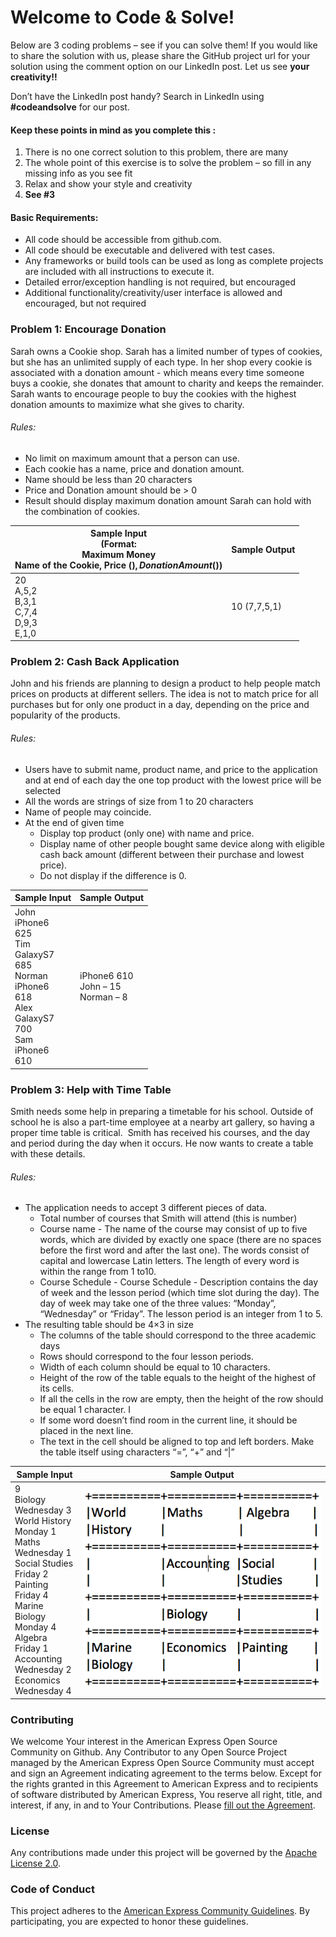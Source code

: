 # Welcome to Code & Solve!

Below are 3 coding problems – see if you can solve them! If you would like to share the solution with us, please share the GitHub project url for your solution using the comment option on our LinkedIn post. Let us see **your creativity!!**

Don’t have the LinkedIn post handy? Search in LinkedIn using **#codeandsolve** for our post.

#### Keep these points in mind as you complete this :

1. There is no one correct solution to this problem, there are many
2. The whole point of this exercise is to solve the problem – so fill in any missing info as you see fit
3. Relax and show your style and creativity
4. **See #3**

#### Basic Requirements:

- All code should be accessible from github.com.
- All code should be executable and delivered with test cases.
- Any frameworks or build tools can be used as long as complete projects are included with all instructions to execute it.
- Detailed error/exception handling is not required, but encouraged
- Additional functionality/creativity/user interface is allowed and encouraged, but not required

### Problem 1: Encourage Donation

Sarah owns a Cookie shop. Sarah has a limited number of types of cookies, but she has an unlimited supply of each type. In her shop every cookie is associated with a donation amount - which means every time someone buys a cookie, she donates that amount to charity and keeps the remainder.  Sarah wants to encourage people to buy the cookies with the highest donation amounts to maximize what she gives to charity. 

###### Rules:

- No limit on maximum amount that a person can use.
- Each cookie has a name, price and donation amount. 
- Name should be less than 20 characters
- Price and Donation amount should be > 0
- Result should display maximum donation amount Sarah can hold with the combination of cookies.

|Sample Input <br/> (Format: <br/> Maximum Money <br/> Name of the Cookie, Price ($), Donation Amount ($))|Sample Output|
|------------|-------------|
|20 <br/> A,5,2 <br/> B,3,1 <br/> C,7,4 <br/> D,9,3 <br/> E,1,0|10 (7,7,5,1)|

### Problem 2: Cash Back Application

John and his friends are planning to design a product to help people match prices on products at different sellers. The idea is not to match price for all purchases but for only one product in a day, depending on the price and popularity of the products.

###### Rules:

- Users have to submit name, product name, and price to the application and at end of each day the one top product with the lowest price will be selected
- All the words are strings of size from 1 to 20 characters
- Name of people may coincide.
- At the end of given time 
  - Display top product (only one) with name and price.
  - Display name of other people bought same device along with eligible cash back amount (different between their purchase and lowest price).
  - Do not display if the difference is 0.

|Sample Input|Sample Output|
|------------|-------------|
|John <br/> iPhone6 <br/> 625 <br/> Tim <br/> GalaxyS7 <br/> 685 <br/> Norman <br/> iPhone6 <br/> 618 <br/> Alex <br/> GalaxyS7 <br/> 700 <br/> Sam <br/> iPhone6 <br/> 610 <br/>|iPhone6 610 <br/> John – 15 <br/> Norman – 8 |

### Problem 3: Help with Time Table

Smith needs some help in preparing a timetable for his school. Outside of school he is also a part-time employee at a nearby art gallery, so having a proper time table is critical.  Smith has received his courses, and the day and period during the day when it occurs. He now wants to create a table with these details.

###### Rules:

- The application needs to accept 3 different pieces of data. 
  - Total number of courses that Smith will attend (this is number)
  - Course name - The name of the course may consist of up to five words, which are divided by exactly one space (there are no spaces before the first word and after the last one). The words consist of capital and lowercase Latin letters. The length of every word is within the range from 1 to10.
  - Course Schedule - Course Schedule - Description contains the day of week and the lesson period (which time slot during the day).   The day of week may take one of the three values: “Monday”, “Wednesday” or “Friday”. The lesson period is an integer from 1 to 5. 
- The resulting table should be 4×3 in size
  - The columns of the table should correspond to the three academic days
  - Rows should correspond to the four lesson periods. 
  - Width of each column should be equal to 10 characters. 
  - Height of the row of the table equals to the height of the highest of its cells. 
  - If all the cells in the row are empty, then the height of the row should be equal 1 character. I
  - If some word doesn’t find room in the current line, it should be placed in the next line. 
  - The text in the cell should be aligned to top and left borders. Make the table itself using characters “=”, “+” and “|”

|Sample Input|Sample Output|
|------------|-------------|
|9<br/>Biology<br/>Wednesday 3<br/>World History<br/>Monday 1<br/>Maths <br/>Wednesday 1<br/>Social Studies<br/>Friday 2<br/>Painting<br/>Friday 4<br/>Marine Biology<br/>Monday 4 <br/>Algebra<br/>Friday 1<br/> Accounting<br/>Wednesday 2<br/>Economics<br/>Wednesday 4|![Answer](solution.png)|

### Contributing

We welcome Your interest in the American Express Open Source Community on Github. Any Contributor to any Open Source Project managed by the American Express Open Source Community must accept and sign an Agreement indicating agreement to the terms below. Except for the rights granted in this Agreement to American Express and to recipients of software distributed by American Express, You reserve all right, title, and interest, if any, in and to Your Contributions. Please [fill out the Agreement](http://goo.gl/forms/mIHWH1Dcuy).

### License

Any contributions made under this project will be governed by the [Apache License 2.0](https://github.com/americanexpress/codeandsolve/blob/master/LICENSE).

### Code of Conduct

This project adheres to the [American Express Community Guidelines](https://github.com/americanexpress/codeandsolve/wiki/Code-of-Conduct).
By participating, you are expected to honor these guidelines.